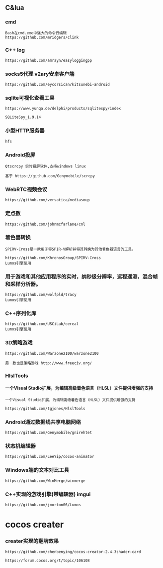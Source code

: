 # 

## C&lua

### cmd

```
Bash在cmd.exe中强大的命令行编辑
https://github.com/mridgers/clink
```

### C++ log

```
https://github.com/amrayn/easyloggingpp
```

### socks5代理 v2ary安卓客户端

```
https://github.com/eycorsican/kitsunebi-android
```

### sqlite可视化查看工具

```
https://www.yunqa.de/delphi/products/sqlitespy/index

SQLiteSpy_1.9.14
```

### 小型HTTP服务器

```
hfs
```

### Android投屏

```
Qtscrcpy 实时投屏软件,支持windows linux

基于 https://github.com/Genymobile/scrcpy
```

### WebRTC视频会议

```
https://github.com/versatica/mediasoup
```

### 定点数

```
https://github.com/johnmcfarlane/cnl
```



### 着色器转换

```
SPIRV-Cross是一款用于将SPIR-V解析并将其转换为其他着色器语言的工具。

https://github.com/KhronosGroup/SPIRV-Cross
Lumos引擎使用
```



### 用于游戏和其他应用程序的实时，纳秒级分辨率，远程遥测，混合帧和采样分析器。

```
https://github.com/wolfpld/tracy
Lumos引擎使用
```

### C++序列化库

```
https://github.com/USCiLab/cereal
Lumos引擎使用
```

### 3D策略游戏

```
https://github.com/Warzone2100/warzone2100

另一款也是策略游戏 http://www.freeciv.org/
```



### HlslTools

#### 一个Visual Studio扩展，为编辑高级着色语言（HLSL）文件提供增强的支持

```
一个Visual Studio扩展，为编辑高级着色语言（HLSL）文件提供增强的支持

https://github.com/tgjones/HlslTools

```

### Android通过数据线共享电脑网络

```
https://github.com/Genymobile/gnirehtet
```

### 状态机编辑器

```
https://github.com/LeeYip/cocos-animator
```

### Windows端的文本对比工具

```
https://github.com/WinMerge/winmerge
```

### C++实现的游戏引擎(带编辑器) imgui

```
https://github.com/jmorton06/Lumos
```



# cocos creater

### creater实现的翻牌效果

```
https://github.com/chenbenying/cocos-creator-2.4.3shader-card

https://forum.cocos.org/t/topic/106108
```



